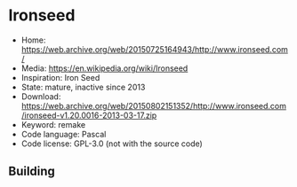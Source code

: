 # Ironseed

- Home: https://web.archive.org/web/20150725164943/http://www.ironseed.com/
- Media: https://en.wikipedia.org/wiki/Ironseed
- Inspiration: Iron Seed
- State: mature, inactive since 2013
- Download: https://web.archive.org/web/20150802151352/http://www.ironseed.com/ironseed-v1.20.0016-2013-03-17.zip
- Keyword: remake
- Code language: Pascal
- Code license: GPL-3.0 (not with the source code)

## Building
